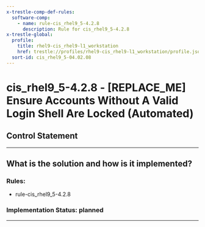 ```yaml
---
x-trestle-comp-def-rules:
  software-comp:
    - name: rule-cis_rhel9_5-4.2.8
      description: Rule for cis_rhel9_5-4.2.8
x-trestle-global:
  profile:
    title: rhel9-cis_rhel9-l1_workstation
    href: trestle://profiles/rhel9-cis_rhel9-l1_workstation/profile.json
  sort-id: cis_rhel9_5-04.02.08
---
```


# cis_rhel9_5-4.2.8 - \[REPLACE_ME\] Ensure Accounts Without A Valid Login Shell Are Locked (Automated)

## Control Statement

______________________________________________________________________

## What is the solution and how is it implemented?

<!-- For implementation status enter one of: implemented, partial, planned, alternative, not-applicable -->

<!-- Note that the list of rules under ### Rules: is read-only and changes will not be captured after assembly to JSON -->

<!-- Add control implementation description here for control: cis_rhel9_5-4.2.8 -->

### Rules:

  - rule-cis_rhel9_5-4.2.8

### Implementation Status: planned

______________________________________________________________________
